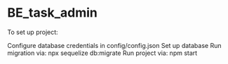 # BE_task_admin

To set up project: 

Configure database credentials in config/config.json
Set up database
Run migration via: npx sequelize db:migrate
Run project via: npm start
